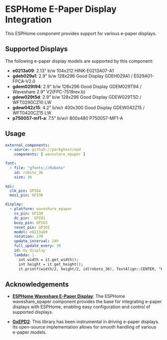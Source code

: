 # ESPHome E-Paper Display Integration

This ESPHome component provides support for various e-paper displays.

## Supported Displays

The following e-paper display models are supported by this component:

- **e0213a09**: 2.13" b/w 104x212 HINK-E0213A07-A1
- **gdeh029a1**: 2.9" b/w 128x296 Good Display GDEH029A1 / E029A01-FPCA-V2.0
- **gdem029t94**: 2.9" b/w 128x296 Good Display GDEM029T94 / Waveshare 2.9" V2(FPC-7519rev.b)
- **gdew029t5d**: 2.9" b/w 128x296 Good Display GDEW029T5D / WFT0290CZ10 LW
- **gdew042z15**: 4.2" b/w/r 400x300 Good Display GDEW042Z15 / WFT0420CZ15 LW
- **p750057-mf1-a**: 7.5" b/w/r 800x480 P750057-MF1-A

## Usage
```yaml
external_components:
  - source: github://parkghost/epd
    components: [ waveshare_epaper ]

font:
  - file: "gfonts://Roboto"
    id: roboto_36
    size: 36

spi:
  clk_pin: GPIO4
  mosi_pin: GPIO6

display:
  - platform: waveshare_epaper
    cs_pin: GPIO0
    dc_pin:  GPIO1
    busy_pin: GPIO3
    reset_pin: GPIO2
    model: e0213a09
    rotation: 270
    update_interval: 24h
    full_update_every: 30
    id: my_display
    lambda: |-
      int width = it.get_width();
      int height = it.get_height();
      it.printf(width/2, height/2, id(roboto_36), TextAlign::CENTER, "Hello World!");
```

## Acknowledgements

- **[ESPHome Waveshare E-Paper Display](https://esphome.io/components/display/waveshare_epaper.html)**: The ESPHome waveshare_epaper component provides the base for integrating e-paper displays with ESPHome, enabling easy configuration and control of supported displays.

- **[GxEPD2](https://github.com/ZinggJM/GxEPD2)**: This library has been instrumental in driving e-paper displays. Its open-source implementation allows for smooth handling of various e-paper models.